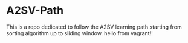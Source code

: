 # A2SV-Path
This is a repo dedicated to follow the A2SV learning path starting from sorting algorithm up to sliding window.
hello from vagrant!!
